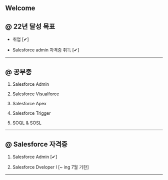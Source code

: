 ## Welcome

@ 22년 달성 목표
----------------
- 취업 [✔]

- Salesforce admin 자격증 취득 [✔]

------------------------------------------------------
@ 공부중
--------

1. Salesforce Admin

2. Salesforce Visualforce

3. Salesforce Apex

4. Salesforce Trigger

5. SOQL & SOSL
------------------------------------------------------
@ Salesforce 자격증
---------------------

1. Salesforce Admin [✔]

2. Salesforce Dveloper I [~ ing 7월 기한]

------------------------------------------------------

